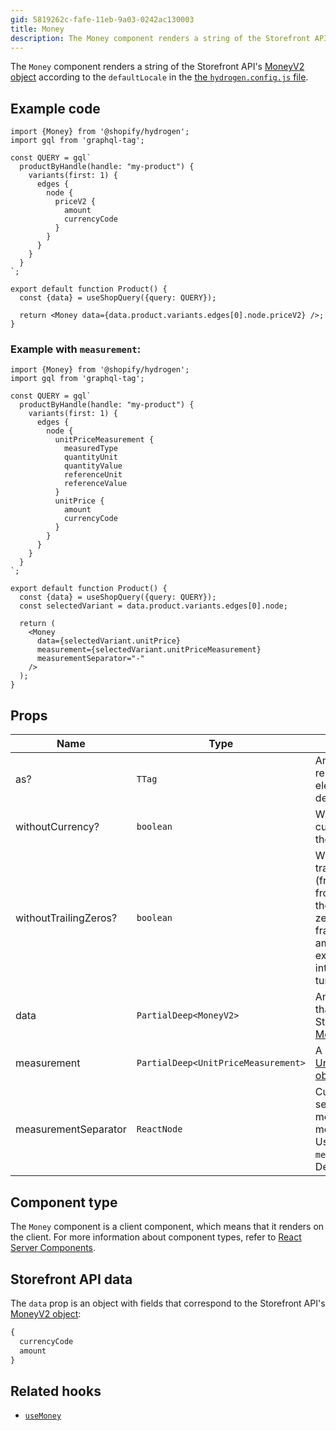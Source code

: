 ```yaml
---
gid: 5819262c-fafe-11eb-9a03-0242ac130003
title: Money
description: The Money component renders a string of the Storefront API's MoneyV2 object according to the locale in the Shopify config file.
---
```


The `Money` component renders a string of the Storefront API's
[MoneyV2 object](https://shopify.dev/api/storefront/reference/common-objects/moneyv2) according to the
`defaultLocale` in the [the `hydrogen.config.js` file](https://shopify.dev/custom-storefronts/hydrogen/framework/hydrogen-config).

## Example code

```tsx
import {Money} from '@shopify/hydrogen';
import gql from 'graphql-tag';

const QUERY = gql`
  productByHandle(handle: "my-product") {
    variants(first: 1) {
      edges {
        node {
          priceV2 {
            amount
            currencyCode
          }
        }
      }
    }
  }
`;

export default function Product() {
  const {data} = useShopQuery({query: QUERY});

  return <Money data={data.product.variants.edges[0].node.priceV2} />;
}
```

### Example with `measurement`:

```tsx
import {Money} from '@shopify/hydrogen';
import gql from 'graphql-tag';

const QUERY = gql`
  productByHandle(handle: "my-product") {
    variants(first: 1) {
      edges {
        node {
          unitPriceMeasurement {
            measuredType
            quantityUnit
            quantityValue
            referenceUnit
            referenceValue
          }
          unitPrice {
            amount
            currencyCode
          }
        }
      }
    }
  }
`;

export default function Product() {
  const {data} = useShopQuery({query: QUERY});
  const selectedVariant = data.product.variants.edges[0].node;

  return (
    <Money
      data={selectedVariant.unitPrice}
      measurement={selectedVariant.unitPriceMeasurement}
      measurementSeparator="-"
    />
  );
}
```

## Props

| Name | Type                                      | Description                                                                                                                                          |
| ---- | ----------------------------------------- | ---------------------------------------------------------------------------------------------------------------------------------------------------- |
| as?  | <code>TTag</code>                         | An HTML tag to be rendered as the base element wrapper. The default is `div`.                                                                        |
| withoutCurrency? | <code>boolean</code> | Whether to remove the currency symbol from the output. |
| withoutTrailingZeros? | <code>boolean</code> | Whether to remove trailing zeros (fractional money) from the output. If there are no trailing zeros, then the fractional money amount remains. For example, `$640.00` turns into `$640`. `$640.42` turns into `$640.42`. |
| data | <code>PartialDeep&#60;MoneyV2&#62;</code> | An object with fields that correspond to the Storefront API's [MoneyV2 object](https://shopify.dev/api/storefront/latest/objects/moneyv2). |
| measurement | <code>PartialDeep&#60;UnitPriceMeasurement&#62;</code> | A [UnitPriceMeasurement object](https://shopify.dev/api/storefront/latest/objects/unitpricemeasurement). |
| measurementSeparator | <code>ReactNode</code> | Customizes the separator between the money output and the measurement output. Used with the `measurement` prop. Defaults to `'/'`. |


## Component type

The `Money` component is a client component, which means that it renders on the client. For more information about component types, refer to [React Server Components](https://shopify.dev/custom-storefronts/hydrogen/framework/react-server-components).

## Storefront API data

The `data` prop is an object with fields that correspond to the Storefront API's [MoneyV2 object](https://shopify.dev/api/storefront/reference/common-objects/moneyv2):

```graphql
{
  currencyCode
  amount
}
```

## Related hooks

- [`useMoney`](https://shopify.dev/api/hydrogen/hooks/primitive/usemoney)
